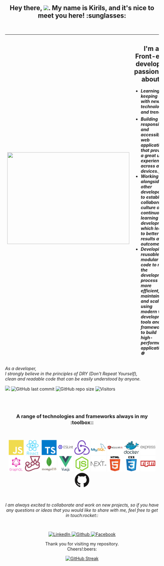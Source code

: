 <div align="center">
  <h2>Hey there, <img src="https://raw.githubusercontent.com/MartinHeinz/MartinHeinz/master/wave.gif" width="30px">. My name is Kirils, and it's nice to meet you here! :sunglasses:</h2>
</div>

<br>

<div align="center">

| <img src="https://media3.giphy.com/media/qgQUggAC3Pfv687qPC/giphy.gif?cid=ecf05e47ke0hdyi3xzvawir8f9shyiqgjqfm29j8aan7286e&rid=giphy.gif&ct=g" align="center" width="400" height="300"> | <div align="center"><h2>I'm a Front-end developer passionate about:</h2><p><ul><li align="start"><i>Learning and keeping up with new technologies and trends.:chart_with_upwards_trend:</i></li><li align="start"><i>Building responsive and accessible web applications that provide a great user experience across all devices.:iphone:</i></li><li align="start"><i>Working alongside other developers to establish a collaborative culture of continuous learning and development, which leads to better results and outcomes.🤝</i></li> <li align="start"><i>Developing reusable and modular code to make the development process more efficient, maintainable and scalable, using modern web development tools and frameworks to build high-performance applications.:globe_with_meridians:</i></li></ul></p></div> 
| :-: | :-: |

</div>
                                                                                                                                                 
<p align="start">
  <i>
    As a developer, <br>
    I strongly believe in the principles of DRY (Don't Repeat Yourself), <br>
    clean and readable code that can be easily understood by anyone.
  </i>
</p>

![](https://img.shields.io/badge/language-typescript-blue.svg?color=%230ABF53&logo=Visual%20Studio%20Code)
![GitHub last commit](https://img.shields.io/github/last-commit/MrKirilsReinke/MrKirilsReinke?color=%230ABF53&logo=Github)
![GitHub repo size](https://img.shields.io/github/repo-size/MrKirilsReinke/MrKirilsReinke?color=%230ABF53&logo=Github)
![Visitors](https://api.visitorbadge.io/api/visitors?path=https%3A%2F%2Fgithub.com%2FMrKirilsReinke&countColor=%230abf53&style=flat)

<br><br>

<h3 align="center">
  A range of technologies and frameworks always in my :toolbox::
</h3>

<br>
             
<p align="center">
  <img src="https://github.com/devicons/devicon/blob/master/icons/javascript/javascript-plain.svg" alt="Javascript" width="50" height="50">
  <img src="https://github.com/devicons/devicon/blob/master/icons/react/react-original-wordmark.svg" alt="React" width="50" height="50">
  <img src="https://github.com/devicons/devicon/blob/master/icons/typescript/typescript-plain.svg" alt="Typescript" width="50" height="50">
  <img src="https://github.com/devicons/devicon/blob/master/icons/eslint/eslint-original-wordmark.svg" alt="ESLint" width="50" height="50">
  <img src="https://github.com/devicons/devicon/blob/master/icons/redux/redux-original.svg" alt="Redux" width="50" height="50">
  <img src="https://github.com/devicons/devicon/blob/master/icons/mysql/mysql-original-wordmark.svg" alt="MySQL" width="50" height="50">
  <img src="https://github.com/devicons/devicon/blob/master/icons/angularjs/angularjs-original-wordmark.svg" alt="Angular" width="50" height="50">
  <img src="https://github.com/devicons/devicon/blob/master/icons/docker/docker-original-wordmark.svg" alt="Docker" width="50" height="50">
  <img src="https://github.com/devicons/devicon/blob/master/icons/express/express-original-wordmark.svg" alt="Express" width="50" height="50"> 
  <img src="https://github.com/devicons/devicon/blob/master/icons/graphql/graphql-plain-wordmark.svg" alt="GraphQL" width="50" height="50"> 
  <img src="https://github.com/devicons/devicon/blob/master/icons/jest/jest-plain.svg" alt="Jest" width="50" height="50">
  <img src="https://github.com/devicons/devicon/blob/master/icons/mongodb/mongodb-original-wordmark.svg" alt="MongoDB" width="50" height="50">
  <img src="https://github.com/devicons/devicon/blob/master/icons/vuejs/vuejs-original-wordmark.svg" alt="VueJS" width="50" height="50">
  <img src="https://github.com/devicons/devicon/blob/master/icons/nodejs/nodejs-original.svg" alt="nodeJS" width="50" height="50">
  <img src="https://github.com/devicons/devicon/blob/master/icons/nextjs/nextjs-original-wordmark.svg" alt="NextJS" width="50" height="50">
  <img src="https://github.com/devicons/devicon/blob/master/icons/html5/html5-original-wordmark.svg" alt="HTML 5" width="50" height="50">
  <img src="https://github.com/devicons/devicon/blob/master/icons/css3/css3-original-wordmark.svg" alt="CSS 3" width="50" height="50">
  <img src="https://github.com/devicons/devicon/blob/master/icons/npm/npm-original-wordmark.svg" alt="npm" width="50" height="50">
  <img src="https://github.com/devicons/devicon/blob/master/icons/github/github-original.svg" alt="Github" width="50" height="50">  
</p>
                                                                                                                                                 
<br>

<p align="center">   
  <i>
    I am always excited to collaborate and work on new projects, so if you have any questions or ideas that you would like to share with me, feel free to get in touch:rocket::
  </i>
</p>

<br>

<p align="center">   
    <a href="https://www.linkedin.com/in/kirilsreinke/">
    <img src="https://img.shields.io/badge/linkedin-%230077B5.svg?&style=for-the-badge&logo=linkedin&logoColor=white&color=071A2C" alt="LinkedIn"/>
  </a>
  <a href="https://github.com/MrKirilsReinke">
    <img src="https://img.shields.io/badge/github-0?style=for-the-badge&logo=github&logoColor=white&color=071A2C"" alt="Github"/>
  </a>
  <a href="https://mail.google.com/mail/u/0/#inbox?compose=CllgCJqVPLWqHqdbGNHGrQKwLzfLnbNntzCMBmZpBlMxpFKRcFrGdwFSXHsbxbDlkBWvMcRztWg">
    <img src="https://img.shields.io/badge/gmail-%231877F2.svg?&style=for-the-badge&logo=gmail&logoColor=white&color=071A2C" alt="Facebook"/>
  </a>
</p>

<p align="center">
  Thank you for visiting my repository. 
  <br>
  Cheers!:beers:
</p>    
                 
<div align="center">
  
  [![GitHub Streak](https://github-readme-streak-stats.herokuapp.com?user=MrKirilsReinke&theme=vue&background=071A2C)](https://git.io/streak-stats)
  
</div>
                                                                                                                                                 
<!--
**MrKirilsReinke/MrKirilsReinke** is a ✨ _special_ ✨ repository because its `README.md` (this file) appears on your GitHub profile.

Here are some ideas to get you started:

- 🔭 I’m currently working on 
- 🌱 I’m currently learning ...
- 👯 I’m looking to collaborate on ...
- 🤔 I’m looking for help with ...
- 💬 Ask me about ...
- 📫 How to reach me: ...
- 😄 Pronouns: ...
- ⚡ Fun fact: ...
-->
